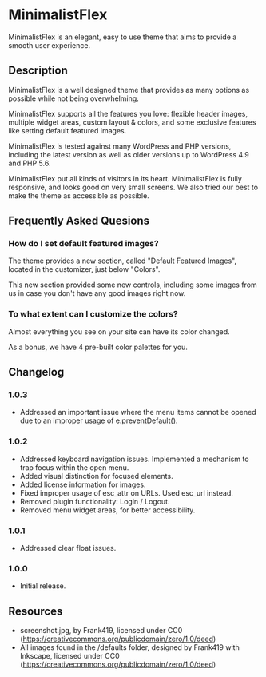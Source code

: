 # MinimalistFlex
MinimalistFlex is an elegant, easy to use theme that aims to 
provide a smooth user experience.

## Description
MinimalistFlex is a well designed theme that provides as 
many options as possible while not being overwhelming.

MinimalistFlex supports all the features you love: flexible header 
images, multiple widget areas, custom layout & colors, and 
some exclusive features like setting default featured images.

MinimalistFlex is tested against many WordPress and PHP versions, 
including the latest version as well as older versions 
up to WordPress 4.9 and PHP 5.6.

MinimalistFlex put all kinds of visitors in its heart. MinimalistFlex is 
fully responsive, and looks good on very small screens. 
We also tried our best to make the theme as accessible as 
possible.

## Frequently Asked Quesions

### How do I set default featured images?

The theme provides a new section, called "Default Featured 
Images", located in the customizer, just below "Colors".

This new section provided some new controls, including some 
images from us in case you don't have any good images right 
now.

### To what extent can I customize the colors?

Almost everything you see on your site can have its color 
changed.

As a bonus, we have 4 pre-built color palettes for you.

## Changelog

### 1.0.3
* Addressed an important issue where the menu items cannot be opened due to an improper usage of e.preventDefault().

### 1.0.2
* Addressed keyboard navigation issues. Implemented a mechanism to trap focus within the open menu.
* Added visual distinction for focused elements.
* Added license information for images.
* Fixed improper usage of esc_attr on URLs. Used esc_url instead.
* Removed plugin functionality: Login / Logout.
* Removed menu widget areas, for better accessibility.

### 1.0.1
* Addressed clear float issues.

### 1.0.0
* Initial release.

## Resources
* screenshot.jpg, by Frank419, licensed under CC0 (https://creativecommons.org/publicdomain/zero/1.0/deed)
* All images found in the /defaults folder, designed by Frank419 with Inkscape, licensed under CC0 (https://creativecommons.org/publicdomain/zero/1.0/deed)